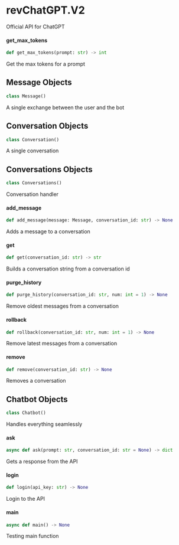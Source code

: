 <a id="revChatGPT.V2"></a>

# revChatGPT.V2

Official API for ChatGPT

<a id="revChatGPT.V2.get_max_tokens"></a>

#### get\_max\_tokens

```python
def get_max_tokens(prompt: str) -> int
```

Get the max tokens for a prompt

<a id="revChatGPT.V2.Message"></a>

## Message Objects

```python
class Message()
```

A single exchange between the user and the bot

<a id="revChatGPT.V2.Conversation"></a>

## Conversation Objects

```python
class Conversation()
```

A single conversation

<a id="revChatGPT.V2.Conversations"></a>

## Conversations Objects

```python
class Conversations()
```

Conversation handler

<a id="revChatGPT.V2.Conversations.add_message"></a>

#### add\_message

```python
def add_message(message: Message, conversation_id: str) -> None
```

Adds a message to a conversation

<a id="revChatGPT.V2.Conversations.get"></a>

#### get

```python
def get(conversation_id: str) -> str
```

Builds a conversation string from a conversation id

<a id="revChatGPT.V2.Conversations.purge_history"></a>

#### purge\_history

```python
def purge_history(conversation_id: str, num: int = 1) -> None
```

Remove oldest messages from a conversation

<a id="revChatGPT.V2.Conversations.rollback"></a>

#### rollback

```python
def rollback(conversation_id: str, num: int = 1) -> None
```

Remove latest messages from a conversation

<a id="revChatGPT.V2.Conversations.remove"></a>

#### remove

```python
def remove(conversation_id: str) -> None
```

Removes a conversation

<a id="revChatGPT.V2.Chatbot"></a>

## Chatbot Objects

```python
class Chatbot()
```

Handles everything seamlessly

<a id="revChatGPT.V2.Chatbot.ask"></a>

#### ask

```python
async def ask(prompt: str, conversation_id: str = None) -> dict
```

Gets a response from the API

<a id="revChatGPT.V2.Chatbot.login"></a>

#### login

```python
def login(api_key: str) -> None
```

Login to the API

<a id="revChatGPT.V2.main"></a>

#### main

```python
async def main() -> None
```

Testing main function

